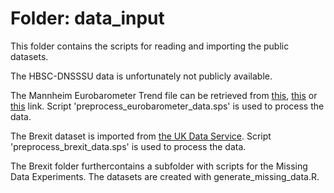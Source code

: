 # Folder: data_input

This folder contains the scripts for reading and importing the public datasets.

The HBSC-DNSSSU data is unfortunately not publicly available.

The Mannheim Eurobarometer Trend file can be retrieved from [this](https://search.gesis.org/research_data/ZA3521), [this](https://dbk.gesis.org/dbksearch/sdesc2.asp?no=3521&db=e&notabs=1) or [this](https://www.gesis.org/en/eurobarometer-data-service/search-data-access/eb-trends-trend-files/mannheim-eb-trend-file) link. Script 'preprocess_eurobarometer_data.sps' is used to process the data.

The Brexit dataset is imported from [the UK Data Service](https://reshare.ukdataservice.ac.uk/854869/). Script 'preprocess_brexit_data.sps' is used to process the data.

The Brexit folder furthercontains a subfolder with scripts for the Missing Data Experiments. The datasets are created with generate_missing_data.R.

